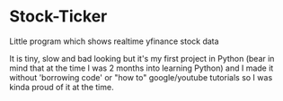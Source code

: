 # Stock-Ticker
Little program which shows realtime yfinance stock data

It is tiny, slow and bad looking but it's my first project in Python (bear in mind that at the time I was 2 months into learning Python) and I made it without 'borrowing code' or "how to" google/youtube tutorials so I was kinda proud of it at the time.
